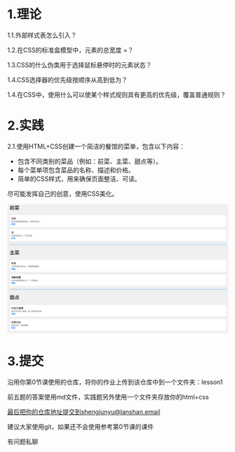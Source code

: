 # 1.理论

1.1.外部样式表怎么引入？

1.2.在CSS的标准盒模型中，元素的总宽度 =？

1.3.CSS的什么伪类用于选择鼠标悬停时的元素状态？

1.4.CSS选择器的优先级按顺序从高到低为？

1.4.在CSS中，使用什么可以使某个样式规则具有更高的优先级，覆盖普通规则？



# 2.实践

2.1.使用HTML+CSS创建一个简洁的餐馆的菜单，包含以下内容：

- 包含不同类别的菜品（例如：前菜、主菜、甜点等）。
- 每个菜单项包含菜品的名称、描述和价格。
- 简单的CSS样式，用来确保页面整洁、可读。

尽可能发挥自己的创意，使用CSS美化。

![QQ_1761482878060](https://raw.githubusercontent.com/Senyu2333/pic/master/QQ_1761482878060.png)



# 3.提交

沿用你第0节课使用的仓库，将你的作业上传到该仓库中到一个文件夹：lesson1

前五题的答案使用md文件，实践题另外使用一个文件夹存放你的html+css

最后把你的仓库地址提交到shengjunyu@lanshan.email

建议大家使用git，如果还不会使用参考第0节课的课件

有问题私聊